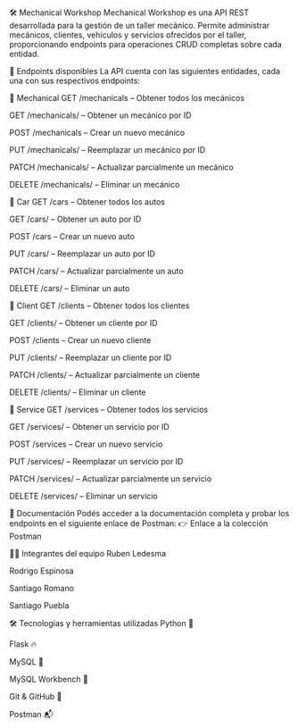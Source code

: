 🛠️ Mechanical Workshop
Mechanical Workshop es una API REST desarrollada para la gestión de un taller mecánico. Permite administrar mecánicos, clientes, vehículos y servicios ofrecidos por el taller, proporcionando endpoints para operaciones CRUD completas sobre cada entidad.

🚀 Endpoints disponibles
La API cuenta con las siguientes entidades, cada una con sus respectivos endpoints:

🔧 Mechanical
GET /mechanicals – Obtener todos los mecánicos

GET /mechanicals/<id> – Obtener un mecánico por ID

POST /mechanicals – Crear un nuevo mecánico

PUT /mechanicals/<id> – Reemplazar un mecánico por ID

PATCH /mechanicals/<id> – Actualizar parcialmente un mecánico

DELETE /mechanicals/<id> – Eliminar un mecánico

🚗 Car
GET /cars – Obtener todos los autos

GET /cars/<id> – Obtener un auto por ID

POST /cars – Crear un nuevo auto

PUT /cars/<id> – Reemplazar un auto por ID

PATCH /cars/<id> – Actualizar parcialmente un auto

DELETE /cars/<id> – Eliminar un auto

👤 Client
GET /clients – Obtener todos los clientes

GET /clients/<id> – Obtener un cliente por ID

POST /clients – Crear un nuevo cliente

PUT /clients/<id> – Reemplazar un cliente por ID

PATCH /clients/<id> – Actualizar parcialmente un cliente

DELETE /clients/<id> – Eliminar un cliente

🧾 Service
GET /services – Obtener todos los servicios

GET /services/<id> – Obtener un servicio por ID

POST /services – Crear un nuevo servicio

PUT /services/<id> – Reemplazar un servicio por ID

PATCH /services/<id> – Actualizar parcialmente un servicio

DELETE /services/<id> – Eliminar un servicio

📄 Documentación
Podés acceder a la documentación completa y probar los endpoints en el siguiente enlace de Postman:
👉 Enlace a la colección Postman

🧑‍💻 Integrantes del equipo
Ruben Ledesma

Rodrigo Espinosa

Santiago Romano

Santiago Puebla

🛠️ Tecnologías y herramientas utilizadas
Python 🐍

Flask 🔥

MySQL 🐬

MySQL Workbench 🧰

Git & GitHub 🔧

Postman 📬